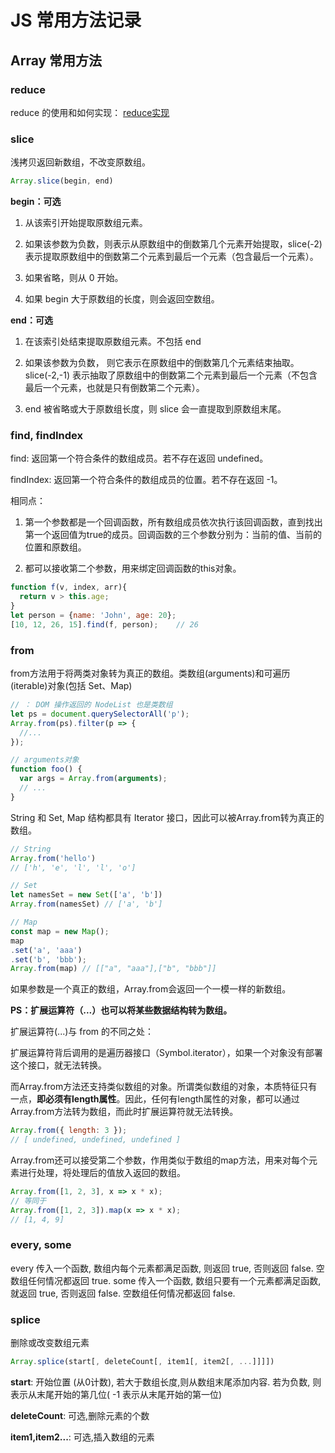 <!--
Created: Tue May 19 2020 10:11:16 GMT+0800 (中国标准时间)
Modified: Tue May 19 2020 10:15:08 GMT+0800 (中国标准时间)
-->
<!-- Tag: js -->

# JS 常用方法记录

## Array 常用方法

### reduce

reduce 的使用和如何实现：
[reduce实现](./handwriting/reduceAndCompose.js)

### slice

浅拷贝返回新数组，不改变原数组。
```js
Array.slice(begin, end)
```
**begin：可选**

1. 从该索引开始提取原数组元素。

2. 如果该参数为负数，则表示从原数组中的倒数第几个元素开始提取，slice(-2) 表示提取原数组中的倒数第二个元素到最后一个元素（包含最后一个元素）。

3. 如果省略，则从 0 开始。

4. 如果 begin 大于原数组的长度，则会返回空数组。

**end：可选**

1. 在该索引处结束提取原数组元素。不包括 end

2. 如果该参数为负数， 则它表示在原数组中的倒数第几个元素结束抽取。
 slice(-2,-1) 表示抽取了原数组中的倒数第二个元素到最后一个元素（不包含最后一个元素，也就是只有倒数第二个元素）。

3. end 被省略或大于原数组长度，则 slice 会一直提取到原数组末尾。

### find, findIndex

find: 返回第一个符合条件的数组成员。若不存在返回 undefined。

findIndex: 返回第一个符合条件的数组成员的位置。若不存在返回 -1。

相同点：

1. 第一个参数都是一个回调函数，所有数组成员依次执行该回调函数，直到找出第一个返回值为true的成员。回调函数的三个参数分别为：当前的值、当前的位置和原数组。

2. 都可以接收第二个参数，用来绑定回调函数的this对象。
```js
function f(v, index, arr){
  return v > this.age;
}
let person = {name: 'John', age: 20};
[10, 12, 26, 15].find(f, person);    // 26
```

### from

from方法用于将两类对象转为真正的数组。类数组(arguments)和可遍历(iterable)对象(包括 Set、Map)

```js
// ： DOM 操作返回的 NodeList 也是类数组
let ps = document.querySelectorAll('p');
Array.from(ps).filter(p => {
  //...
});

// arguments对象
function foo() {
  var args = Array.from(arguments);
  // ...
}
```
String 和 Set, Map 结构都具有 Iterator 接口，因此可以被Array.from转为真正的数组。
```js
// String
Array.from('hello')
// ['h', 'e', 'l', 'l', 'o']

// Set
let namesSet = new Set(['a', 'b'])
Array.from(namesSet) // ['a', 'b']

// Map
const map = new Map();
map
.set('a', 'aaa')
.set('b', 'bbb');
Array.from(map) // [["a", "aaa"],["b", "bbb"]]
```

如果参数是一个真正的数组，Array.from会返回一个一模一样的新数组。

**PS：扩展运算符（...）也可以将某些数据结构转为数组。**

扩展运算符(...)与 from 的不同之处：

扩展运算符背后调用的是遍历器接口（Symbol.iterator），如果一个对象没有部署这个接口，就无法转换。

而Array.from方法还支持类似数组的对象。所谓类似数组的对象，本质特征只有一点，**即必须有length属性**。因此，任何有length属性的对象，都可以通过Array.from方法转为数组，而此时扩展运算符就无法转换。

```js
Array.from({ length: 3 });
// [ undefined, undefined, undefined ]
```

Array.from还可以接受第二个参数，作用类似于数组的map方法，用来对每个元素进行处理，将处理后的值放入返回的数组。

```js 
Array.from([1, 2, 3], x => x * x);
// 等同于
Array.from([1, 2, 3]).map(x => x * x);
// [1, 4, 9]
```



### every, some

every 传入一个函数, 数组内每个元素都满足函数, 则返回 true, 否则返回 false. 空数组任何情况都返回 true.
some  传入一个函数, 数组只要有一个元素都满足函数, 就返回 true, 否则返回 false. 空数组任何情况都返回 false.

### splice 

删除或改变数组元素

```js
Array.splice(start[, deleteCount[, item1[, item2[, ...]]]])
```

**start**: 开始位置 (从0计数), 若大于数组长度,则从数组末尾添加内容. 若为负数, 则表示从末尾开始的第几位( -1 表示从末尾开始的第一位)

**deleteCount**: 可选,删除元素的个数

**item1,item2...**: 可选,插入数组的元素
